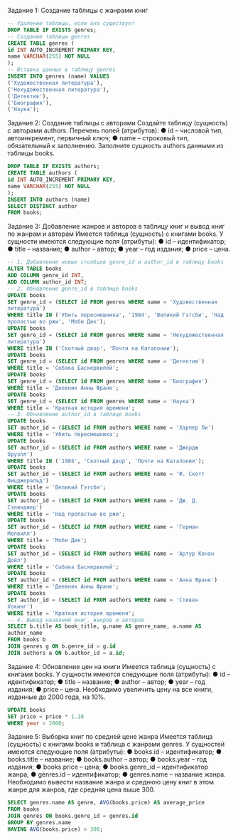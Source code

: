 Задание 1: Создание таблицы с жанрами книг
```sql
-- Удаление таблицы, если она существует
DROP TABLE IF EXISTS genres;
-- Создание таблицы genres
CREATE TABLE genres (
id INT AUTO_INCREMENT PRIMARY KEY,
name VARCHAR(255) NOT NULL
);
-- Вставка данных в таблицу genres
INSERT INTO genres (name) VALUES
('Художественная литература'),
('Нехудожественная литература'),
('Детектив'),
('Биография'),
('Наука');
```
Задание 2: Создание таблицы с авторами
Создайте таблицу (сущность) с авторами authors.
Перечень полей (атрибутов):
● id – числовой тип, автоинкремент, первичный ключ;
● name – строковый тип, обязательный к заполнению.
Заполните сущность authors данными из таблицы books.

```sql
DROP TABLE IF EXISTS authors;
CREATE TABLE authors (
id INT AUTO_INCREMENT PRIMARY KEY,
name VARCHAR(255) NOT NULL
);
INSERT INTO authors (name)
SELECT DISTINCT author
FROM books;
```
Задание 3: Добавление жанров и авторов в таблицу книг и вывод
книг по жанрам и авторам
Имеется таблица (сущность) с книгами books. У сущности имеются следующие поля
(атрибуты):
● id – идентификатор;
● title – название;
● author – автор;
● year – год издания;
● price – цена.

```sql
-- 1. Добавление новых столбцов genre_id и author_id в таблицу books
ALTER TABLE books
ADD COLUMN genre_id INT,
ADD COLUMN author_id INT;
-- 2. Обновление genre_id в таблице books
UPDATE books
SET genre_id = (SELECT id FROM genres WHERE name = 'Художественная
литература')
WHERE title IN ('Убить пересмешника', '1984', 'Великий Гэтсби', 'Над
пропастью во ржи', 'Моби Дик');
UPDATE books
SET genre_id = (SELECT id FROM genres WHERE name = 'Нехудожественная
литература')
WHERE title IN ('Скотный двор', 'Почти на Каталонии');
UPDATE books
SET genre_id = (SELECT id FROM genres WHERE name = 'Детектив')
WHERE title = 'Собака Баскервилей';
UPDATE books
SET genre_id = (SELECT id FROM genres WHERE name = 'Биография')
WHERE title = 'Дневник Анны Франк';
UPDATE books
SET genre_id = (SELECT id FROM genres WHERE name = 'Наука')
WHERE title = 'Краткая история времени';
-- 3. Обновление author_id в таблице books
UPDATE books
SET author_id = (SELECT id FROM authors WHERE name = 'Харпер Ли')
WHERE title = 'Убить пересмешника';
UPDATE books
SET author_id = (SELECT id FROM authors WHERE name = 'Джордж
Оруэлл')
WHERE title IN ('1984', 'Скотный двор', 'Почти на Каталонии');
UPDATE books
SET author_id = (SELECT id FROM authors WHERE name = 'Ф. Скотт
Фицджеральд')
WHERE title = 'Великий Гэтсби';
UPDATE books
SET author_id = (SELECT id FROM authors WHERE name = 'Дж. Д.
Сэлинджер')
WHERE title = 'Над пропастью во ржи';
UPDATE books
SET author_id = (SELECT id FROM authors WHERE name = 'Герман
Мелвилл')
WHERE title = 'Моби Дик';
UPDATE books
SET author_id = (SELECT id FROM authors WHERE name = 'Артур Конан
Дойл')
WHERE title = 'Собака Баскервилей';
UPDATE books
SET author_id = (SELECT id FROM authors WHERE name = 'Анна Франк')
WHERE title = 'Дневник Анны Франк';
UPDATE books
SET author_id = (SELECT id FROM authors WHERE name = 'Стивен
Хокинг')
WHERE title = 'Краткая история времени';
-- 4. Вывод названий книг, жанров и авторов
SELECT b.title AS book_title, g.name AS genre_name, a.name AS
author_name
FROM books b
JOIN genres g ON b.genre_id = g.id
JOIN authors a ON b.author_id = a.id;
```
Задание 4: Обновление цен на книги
Имеется таблица (сущность) с книгами books. У сущности имеются следующие поля
(атрибуты):
● id – идентификатор;
● title – название;
● author – автор;
● year – год издания;
● price – цена.
Необходимо увеличить цену на все книги, изданные до 2000 года, на 10%.

```sql
UPDATE books
SET price = price * 1.10
WHERE year < 2000;
```

Задание 5: Выборка книг по средней цене жанра
Имеется таблица (сущность) с книгами books и таблица с жанрами genres. У
сущностей имеются следующие поля (атрибуты):
● books.id – идентификатор;
● books.title – название;
● books.author – автор;
● books.year – год издания;
● books.price – цена;
● books.genre_id – идентификатор жанра;
● genres.id – идентификатор;
● genres.name – название жанра.
Необходимо вывести название жанра и среднюю цену книг в этом жанре для жанров,
где средняя цена выше 300.
```sql
SELECT genres.name AS genre, AVG(books.price) AS average_price
FROM books
JOIN genres ON books.genre_id = genres.id
GROUP BY genres.name
HAVING AVG(books.price) > 300;
```


